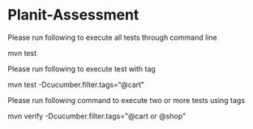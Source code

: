 # Planit-Assessment


Please run following to execute all tests through command line

mvn test


Please run following to execute test with tag

mvn test -Dcucumber.filter.tags=“@cart"


Please run following command to execute two or more tests using tags

mvn verify -Dcucumber.filter.tags="@cart or @shop"
